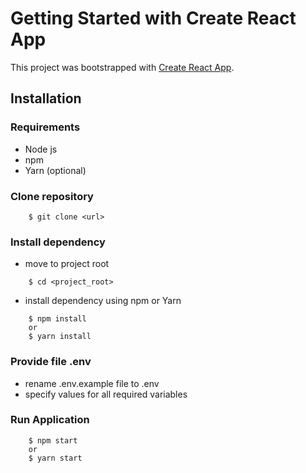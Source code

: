 # Getting Started with Create React App

This project was bootstrapped with [Create React App](https://github.com/facebook/create-react-app).

## Installation

### Requirements

- Node js
- npm
- Yarn (optional)

### Clone repository

```
    $ git clone <url>
```

### Install dependency

- move to project root

```
    $ cd <project_root>
```

- install dependency using npm or Yarn

```
    $ npm install
    or
    $ yarn install
```

### Provide file .env

- rename .env.example file to .env
- specify values ​​for all required variables

### Run Application

```
    $ npm start
    or
    $ yarn start
```
